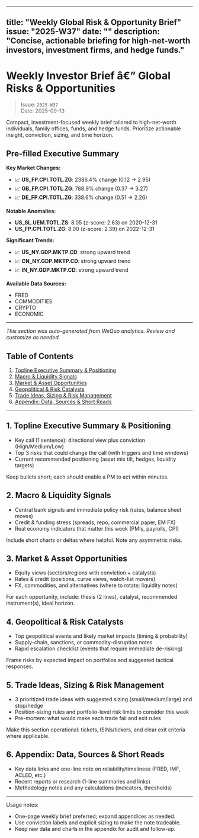 
---
title: "Weekly Global Risk & Opportunity Brief"
issue: "2025-W37"
date: ""
description: "Concise, actionable briefing for high-net-worth investors, investment firms, and hedge funds."
---

# Weekly Investor Brief â€” Global Risks & Opportunities

> Issue: `2025-W37`  
> Date: 2025-09-13

Compact, investment-focused weekly brief tailored to high-net-worth individuals, family offices, funds, and hedge funds. Prioritize actionable insight, conviction, sizing, and time horizon.

## Pre-filled Executive Summary

**Key Market Changes:**
- 📈 **US_FP.CPI.TOTL.ZG**: 2386.4% change (0.12 → 2.95)
- 📈 **GB_FP.CPI.TOTL.ZG**: 788.9% change (0.37 → 3.27)
- 📈 **DE_FP.CPI.TOTL.ZG**: 338.6% change (0.51 → 2.26)

**Notable Anomalies:**
- **US_SL.UEM.TOTL.ZS**: 8.05 (z-score: 2.63) on 2020-12-31
- **US_FP.CPI.TOTL.ZG**: 8.00 (z-score: 2.39) on 2022-12-31

**Significant Trends:**
- 📈 **US_NY.GDP.MKTP.CD**: strong upward trend
- 📈 **CN_NY.GDP.MKTP.CD**: strong upward trend
- 📈 **IN_NY.GDP.MKTP.CD**: strong upward trend

**Available Data Sources:**
- FRED
- COMMODITIES
- CRYPTO
- ECONOMIC

---

*This section was auto-generated from WeQuo analytics. Review and customize as needed.*

## Table of Contents

1. [Topline Executive Summary & Positioning](#topline-executive-summary--positioning)
2. [Macro & Liquidity Signals](#macro--liquidity-signals)
3. [Market & Asset Opportunities](#market--asset-opportunities)
4. [Geopolitical & Risk Catalysts](#geopolitical--risk-catalysts)
5. [Trade Ideas, Sizing & Risk Management](#trade-ideas-sizing--risk-management)
6. [Appendix: Data, Sources & Short Reads](#appendix-data-sources--short-reads)

---

## 1. Topline Executive Summary & Positioning

- Key call (1 sentence): directional view plus conviction (High/Medium/Low)
- Top 3 risks that could change the call (with triggers and time windows)
- Current recommended positioning (asset mix tilt, hedges, liquidity targets)

Keep bullets short; each should enable a PM to act within minutes.

## 2. Macro & Liquidity Signals

- Central bank signals and immediate policy risk (rates, balance sheet moves)
- Credit & funding stress (spreads, repo, commercial paper, EM FX)
- Real economy indicators that matter this week (PMIs, payrolls, CPI)

Include short charts or deltas where helpful. Note any asymmetric risks.

## 3. Market & Asset Opportunities

- Equity views (sectors/regions with conviction + catalysts)
- Rates & credit (positions, curve views, watch-list movers)
- FX, commodities, and alternatives (where to rotate; liquidity notes)

For each opportunity, include: thesis (2 lines), catalyst, recommended instrument(s), ideal horizon.

## 4. Geopolitical & Risk Catalysts

- Top geopolitical events and likely market impacts (timing & probability)
- Supply-chain, sanctions, or commodity-disruption notes
- Rapid escalation checklist (events that require immediate de-risking)

Frame risks by expected impact on portfolios and suggested tactical responses.

## 5. Trade Ideas, Sizing & Risk Management

- 3 prioritized trade ideas with suggested sizing (small/medium/large) and stop/hedge
- Position-sizing rules and portfolio-level risk limits to consider this week
- Pre-mortem: what would make each trade fail and exit rules

Make this section operational: tickets, ISINs/tickers, and clear exit criteria where applicable.

## 6. Appendix: Data, Sources & Short Reads

- Key data links and one-line note on reliability/timeliness (FRED, IMF, ACLED, etc.)
- Recent reports or research (1-line summaries and links)
- Methodology notes and any calculations (indicators, thresholds)

---

Usage notes:
- One-page weekly brief preferred; expand appendices as needed.
- Use conviction labels and explicit sizing to make the note tradeable.
- Keep raw data and charts in the appendix for audit and follow-up.